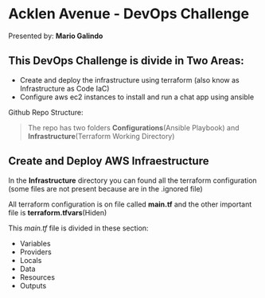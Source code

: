 # Acklen Avenue - DevOps Challenge
Presented by: **Mario Galindo**

## This DevOps Challenge is divide in Two Areas:
- Create and deploy the infrastructure using terraform (also know as Infrastructure as Code IaC)
- Configure aws ec2 instances to install and run a chat app using ansible

Github Repo Structure:
> The repo has two folders **Configurations**(Ansible Playbook) and **Infrastructure**(Terraform Working Directory) 

## Create and Deploy AWS Infraestructure

In the **Infrastructure** directory you can found all the terraform configuration (some files are not present because are in the .ignored file)

All terraform configuration is on file called **main.tf** and the other important file is **terraform.tfvars**(Hiden)

This *main.tf* file is divided in these section:

- Variables
- Providers
- Locals
- Data
- Resources
- Outputs